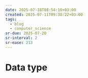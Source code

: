 ```yaml
---
date: 2025-07-18T08:54:10+03:00
created: 2025-07-11T09:38:22+03:00
tags:
  - blog
  - computer_science
sr-due: 2025-07-20
sr-interval: 2
sr-ease: 213
---
```


# Data type

